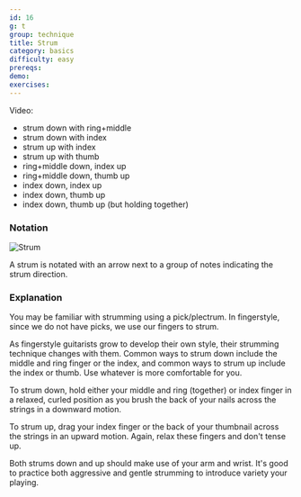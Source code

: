 ```yaml
---
id: 16
g: t
group: technique
title: Strum
category: basics
difficulty: easy
prereqs: 
demo: 
exercises:
---
```


Video:
- strum down with ring+middle
- strum down with index
- strum up with index
- strum up with thumb
- ring+middle down, index up
- ring+middle down, thumb up
- index down, index up
- index down, thumb up
- index down, thumb up (but holding together)

### Notation

![Strum]()

A strum is notated with an arrow next to a group of notes indicating the strum direction.  

### Explanation

You may be familiar with strumming using a pick/plectrum. In fingerstyle, since we do not have picks, we use our fingers to strum. 

As fingerstyle guitarists grow to develop their own style, their strumming technique changes with them. Common ways to strum down include the middle and ring finger or the index, and common ways to strum up include the index or thumb. Use whatever is more comfortable for you.

To strum down, hold either your middle and ring (together) or index finger in a relaxed, curled position as you brush the back of your nails across the strings in a downward motion. 

To strum up, drag your index finger or the back of your thumbnail across the strings in an upward motion. Again, relax these fingers and don't tense up.

Both strums down and up should make use of your arm and wrist. It's good to practice both aggressive and gentle strumming to introduce variety your playing.






